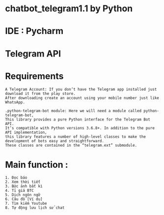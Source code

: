 # chatbot_telegram1.1 by Python
# IDE : Pycharm
# Telegram API
# Requirements
    A Telegram Account: If you don’t have the Telegram app installed just download it from the play store. 
    After downloading create an account using your mobile number just like WhatsApp.

    .python-telegram-bot module: Here we will need a module called python-telegram-bot, 
    This library provides a pure Python interface for the Telegram Bot API. 
    It’s compatible with Python versions 3.6.8+. In addition to the pure API implementation, 
    this library features a number of high-level classes to make the development of bots easy and straightforward. 
    These classes are contained in the “telegram.ext” submodule.
# Main function :
    1. Đọc báo
    2. Xem thời tiết
    3. Bức ảnh bất kì
    4. Tỉ giá BTC
    5. Dịch ngôn ngữ
    6. Câu đố [Ví dụ]
    7. Tìm kiếm Youtube
    8. Tự động lưu lịch sử chat
